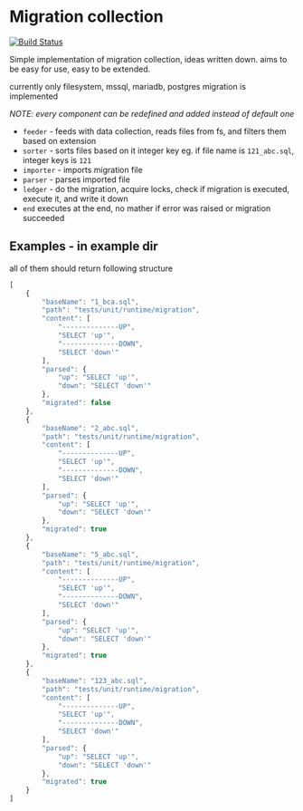 # Migration collection

[![Build Status](https://travis-ci.com/zetxx/migration-collection.svg?branch=master)](https://app.travis-ci.com/github/zetxx/migration-collection)

Simple implementation of migration collection, ideas written down.
aims to be easy for use, easy to be extended.

currently only filesystem, mssql, mariadb, postgres migration is implemented

*NOTE: every component can be redefined and added instead of
default one*

- `feeder` - feeds with data collection, reads files from fs, and filters them
based on extension
- `sorter` - sorts files based on it integer key
eg. if file name is `121_abc.sql`, integer keys is `121`
- `importer` - imports migration file
- `parser` - parses imported file
- `ledger` - do the migration, acquire locks, check if migration is executed,
execute it, and write it down
- `end` executes at the end, no mather if error was raised
or migration succeeded

## Examples - in example dir

all of them should return following structure

```js
[
    {
        "baseName": "1_bca.sql",
        "path": "tests/unit/runtime/migration",
        "content": [
            "--------------UP",
            "SELECT 'up'",
            "--------------DOWN",
            "SELECT 'down'"
        ],
        "parsed": {
            "up": "SELECT 'up'",
            "down": "SELECT 'down'"
        },
        "migrated": false
    },
    {
        "baseName": "2_abc.sql",
        "path": "tests/unit/runtime/migration",
        "content": [
            "--------------UP",
            "SELECT 'up'",
            "--------------DOWN",
            "SELECT 'down'"
        ],
        "parsed": {
            "up": "SELECT 'up'",
            "down": "SELECT 'down'"
        },
        "migrated": true
    },
    {
        "baseName": "5_abc.sql",
        "path": "tests/unit/runtime/migration",
        "content": [
            "--------------UP",
            "SELECT 'up'",
            "--------------DOWN",
            "SELECT 'down'"
        ],
        "parsed": {
            "up": "SELECT 'up'",
            "down": "SELECT 'down'"
        },
        "migrated": true
    },
    {
        "baseName": "123_abc.sql",
        "path": "tests/unit/runtime/migration",
        "content": [
            "--------------UP",
            "SELECT 'up'",
            "--------------DOWN",
            "SELECT 'down'"
        ],
        "parsed": {
            "up": "SELECT 'up'",
            "down": "SELECT 'down'"
        },
        "migrated": true
    }
]
```

